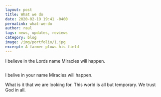 ```yaml
---
layout: post
title: What we do
date: 2020-02-19 19:41 -0400
permalink: what-we-do
author: raul
tags: news, updates, reviews
category: blog
image: /img/portfolio/1.jpg
excerpt: A farmer plows his field
---
```


I believe in the Lords name Miracles will happen. 

<img src="img/portfolio/1.jpg" class="img-responsive" alt="">

I belive in your name Miracles will happen. 

What is it that we are looking for. This world is all but temporary. We trust God in all. 
